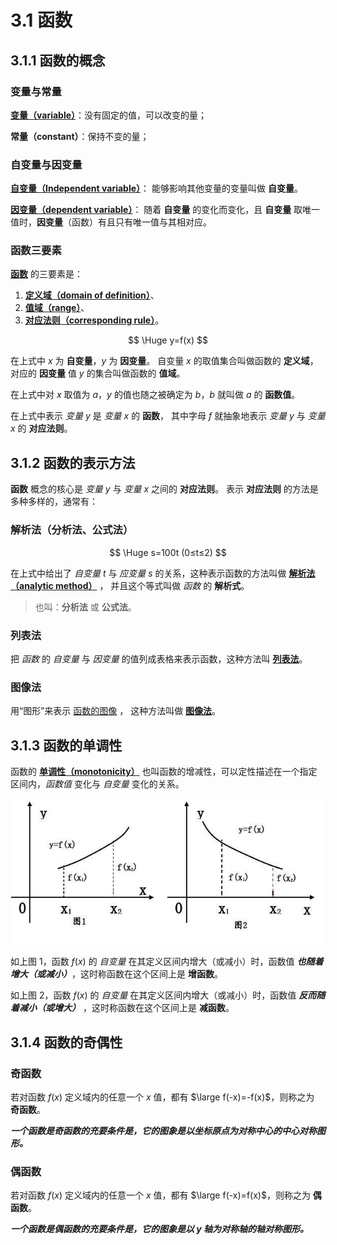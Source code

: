 # 3.1 函数

## 3.1.1 函数的概念

### 变量与常量

[**变量（variable）**](https://baike.baidu.com/item/%E5%8F%98%E9%87%8F/5271)：没有固定的值，可以改变的量；

**常量（constant）**：保持不变的量；

### 自变量与因变量

[**自变量（Independent variable）**](https://baike.baidu.com/item/%E8%87%AA%E5%8F%98%E9%87%8F)：
能够影响其他变量的变量叫做 **自变量**。

[**因变量（dependent variable）**](https://baike.baidu.com/item/%E5%9B%A0%E5%8F%98%E9%87%8F/5872908)：
随着 **自变量** 的变化而变化，且 **自变量** 取唯一值时，**因变量**（函数）有且只有唯一值与其相对应。

### 函数三要素

[**函数**](https://baike.baidu.com/item/%E5%87%BD%E6%95%B0/301912) 的三要素是：

1. [**定义域（domain of definition）**](https://baike.baidu.com/item/%E5%AE%9A%E4%B9%89%E5%9F%9F/7879679)、
2. [**值域（range）**](https://baike.baidu.com/item/%E5%80%BC%E5%9F%9F/9707225)、
3. [**对应法则（corresponding rule）**](https://baike.baidu.com/item/%E5%AF%B9%E5%BA%94%E6%B3%95%E5%88%99/6450621)。

$$
\Huge
y=f(x)
$$

在上式中 $x$ 为 **自变量**，$y$ 为 **因变量**。
自变量 $x$ 的取值集合叫做函数的 **定义域**， 对应的 **因变量** 值 $y$ 的集合叫做函数的 **值域**。

在上式中对 $x$ 取值为 $a$，$y$ 的值也随之被确定为 $b$，$b$ 就叫做 $a$ 的 **函数值**。

在上式中表示 *变量 $y$* 是 *变量 $x$* 的 **函数**，
其中字母 $f$ 就抽象地表示 *变量 $y$* 与 *变量 $x$* 的 **对应法则**。

## 3.1.2 函数的表示方法

**函数** 概念的核心是 *变量 $y$* 与 *变量 $x$* 之间的 **对应法则**。
表示 **对应法则** 的方法是多种多样的，通常有：

### 解析法（分析法、公式法）

$$
\Huge
s=100t (0≤t≤2)
$$

在上式中给出了 *自变量 $t$* 与 *应变量 $s$* 的关系，这种表示函数的方法叫做
[**解析法（analytic method）**](https://baike.baidu.com/item/%E8%A7%A3%E6%9E%90%E6%B3%95/650935) ，
并且这个等式叫做 *函数* 的 **解析式**。

> 也叫：**分析法** 或 **公式法**。

### 列表法

把 *函数* 的 *自变量* 与 *因变量* 的值列成表格来表示函数，这种方法叫
[**列表法**](https://baike.baidu.com/item/%E5%88%97%E8%A1%A8%E6%B3%95/12666394)。

### 图像法

用“图形”来表示 [函数的图像](https://baike.baidu.com/item/%E5%87%BD%E6%95%B0%E5%9B%BE%E5%83%8F/514135) ，
这种方法叫做 [**图像法**](https://baike.baidu.com/item/%E5%9B%BE%E8%B1%A1%E6%B3%95/3911543)。

## 3.1.3 函数的单调性

函数的 [**单调性（monotonicity）**](https://baike.baidu.com/item/%E5%8D%95%E8%B0%83%E6%80%A7/6194133)
也叫函数的增减性，可以定性描述在一个指定区间内，*函数值* 变化与 *自变量* 变化的关系。

![](./img/增函数与减函数.jpg)

如上图 1，函数 $f(x)$ 的 *自变量* 在其定义区间内增大（或减小）时，函数值 ***也随着增大（或减小）***，这时称函数在这个区间上是 **增函数**。

如上图 2，函数 $f(x)$ 的 *自变量* 在其定义区间内增大（或减小）时，函数值 ***反而随着减小（或增大）*** ，这时称函数在这个区间上是 **减函数**。

## 3.1.4 函数的奇偶性

### 奇函数

若对函数 $f(x)$ 定义域内的任意一个 $x$ 值，都有 $\large f(-x)=-f(x)$，则称之为 **奇函数**。

***一个函数是奇函数的充要条件是，它的图象是以坐标原点为对称中心的中心对称图形。***

### 偶函数

若对函数 $f(x)$ 定义域内的任意一个 $x$ 值，都有 $\large f(-x)=f(x)$，则称之为 **偶函数**。

***一个函数是偶函数的充要条件是，它的图象是以 $y$ 轴为对称轴的轴对称图形。***
